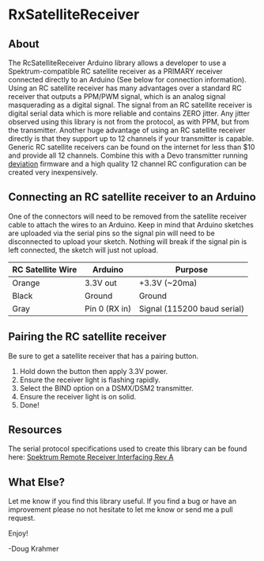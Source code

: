 # RxSatelliteReceiver

## About
The RcSatelliteReceiver Arduino library allows a developer to use a Spektrum-compatible RC satellite receiver as a PRIMARY receiver connected directly to an Arduino (See below for connection information).
Using an RC satellite receiver has many advantages over a standard RC receiver that outputs a PPM/PWM signal, which is an analog signal masquerading as a digital signal. The signal from an RC satellite receiver is digital serial data which is more reliable and contains ZERO jitter. Any jitter observed using this library is not from the protocol, as with PPM, but from the transmitter. Another huge advantage of using an RC satellite receiver directly is that they support up to 12 channels if your transmitter is capable.
Generic RC satellite receivers can be found on the internet for less than $10 and provide all 12 channels. Combine this with a Devo transmitter running [deviation](https://www.deviationtx.com/) firmware and a high quality 12 channel RC configuration can be created very inexpensively.

## Connecting an RC satellite receiver to an Arduino
One of the connectors will need to be removed from the satellite receiver cable to attach the wires to an Arduino. Keep in mind that Arduino sketches are uploaded via the serial pins so the signal pin will need to be disconnected to upload your sketch. Nothing will break if the signal pin is left connected, the sketch will just not upload.

| RC Satellite Wire   | Arduino       | Purpose                     |
|---------------------|---------------|-----------------------------|
| Orange              | 3.3V out      | +3.3V (~20ma)               |
| Black               | Ground        | Ground                      |
| Gray                | Pin 0 (RX in) | Signal (115200 baud serial) |

## Pairing the RC satellite receiver
Be sure to get a satellite receiver that has a pairing button.
1. Hold down the button then apply 3.3V power.
2. Ensure the receiver light is flashing rapidly.
3. Select the BIND option on a DSMX/DSM2 transmitter.
4. Ensure the receiver light is on solid.
5. Done!

## Resources
The serial protocol specifications used to create this library can be found here: [Spektrum Remote Receiver Interfacing Rev A](https://www.spektrumrc.com/ProdInfo/Files/Remote%20Receiver%20Interfacing%20Rev%20A.pdf)

## What Else?
Let me know if you find this library useful. If you find a bug or have an improvement please no not hesitate to let me know or send me a pull request.

Enjoy!

-Doug Krahmer